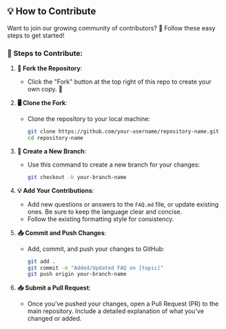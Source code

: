 ## 💡 How to Contribute

Want to join our growing community of contributors? 🙌 Follow these easy steps to get started!

### 🚀 Steps to Contribute:

1. **🎯 Fork the Repository**: 
   - Click the "Fork" button at the top right of this repo to create your own copy. 🍴

2. **🖥️ Clone the Fork**:
   - Clone the repository to your local machine:
     ```bash
     git clone https://github.com/your-username/repository-name.git
     cd repository-name
     ```

3. **🌿 Create a New Branch**:
   - Use this command to create a new branch for your changes:
     ```bash
     git checkout -b your-branch-name
     ```

4. **💡 Add Your Contributions**:
   - Add new questions or answers to the `FAQ.md` file, or update existing ones. Be sure to keep the language clear and concise. 
   - Follow the existing formatting style for consistency.

5. **📤 Commit and Push Changes**:
   - Add, commit, and push your changes to GitHub:
     ```bash
     git add .
     git commit -m "Added/Updated FAQ on [topic]"
     git push origin your-branch-name
     ```

6. **📥 Submit a Pull Request**:
   - Once you’ve pushed your changes, open a Pull Request (PR) to the main repository. Include a detailed explanation of what you've changed or added.
